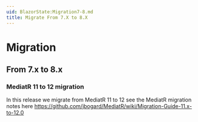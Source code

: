 ```yaml
---
uid: BlazorState:Migration7-8.md
title: Migrate From 7.X to 8.X
---
```


# Migration

## From 7.x to 8.x

### MediatR 11 to 12 migration

In this release we migrate from MediatR 11 to 12 see the MediatR migration notes here https://github.com/jbogard/MediatR/wiki/Migration-Guide-11.x-to-12.0
